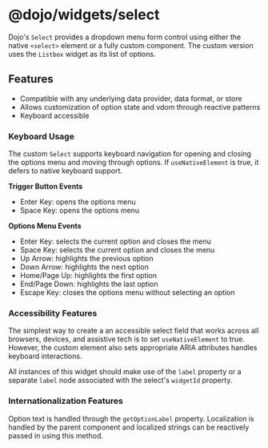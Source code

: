 # @dojo/widgets/select

Dojo's `Select` provides a dropdown menu form control using either the native `<select>` element or a fully custom component. The custom version uses the `Listbox` widget as its list of options.

## Features

- Compatible with any underlying data provider, data format, or store
- Allows customization of option state and vdom through reactive patterns
- Keyboard accessible

### Keyboard Usage

The custom `Select` supports keyboard navigation for opening and closing the options menu and moving through options. If `useNativeElement` is true, it defers to native keyboard support.

**Trigger Button Events**

- Enter Key: opens the options menu
- Space Key: opens the options menu

**Options Menu Events**

- Enter Key: selects the current option and closes the menu
- Space Key: selects the current option and closes the menu
- Up Arrow: highlights the previous option
- Down Arrow: highlights the next option
- Home/Page Up: highlights the first option
- End/Page Down: highlights the last option
- Escape Key: closes the options menu without selecting an option

### Accessibility Features

The simplest way to create a an accessible select field that works across all browsers, devices, and assistive tech is to set `useNativeElement` to true. However, the custom element also sets appropriate ARIA attributes handles keyboard interactions.

All instances of this widget should make use of the `label` property or a separate `label` node associated with the select's `widgetId` property.

### Internationalization Features

Option text is handled through the `getOptionLabel` property. Localization is handled by the parent component and localized strings can be reactively passed in using this method.
